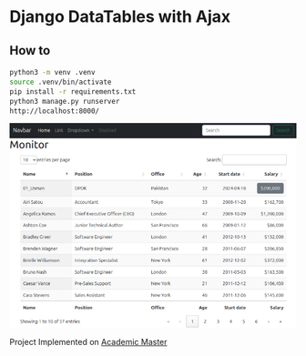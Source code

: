 # Django DataTables with Ajax

## How to
```bash
python3 -m venv .venv
source .venv/bin/activate
pip install -r requirements.txt
python3 manage.py runserver
http://localhost:8000/
```
![ajax.png](ajax.png)


Project Implemented on [Academic Master](https://academic-master.com/)
